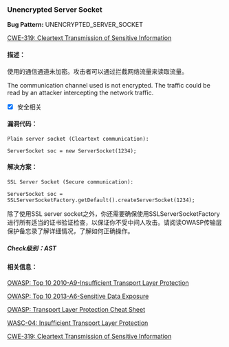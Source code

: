 ### Unencrypted Server Socket
**Bug Pattern:** UNENCRYPTED_SERVER_SOCKET

[CWE-319: Cleartext Transmission of Sensitive Information](http://cwe.mitre.org/data/definitions/319.html)

#### 描述：
使用的通信通道未加密。攻击者可以通过拦截网络流量来读取流量。

The communication channel used is not encrypted. The traffic could be read by an attacker intercepting the network traffic.

- [x] 安全相关

#### 漏洞代码：
```
Plain server socket (Cleartext communication):

ServerSocket soc = new ServerSocket(1234);
```
#### 解决方案：
```
SSL Server Socket (Secure communication):

ServerSocket soc = SSLServerSocketFactory.getDefault().createServerSocket(1234);
```
除了使用SSL server socket之外，你还需要确保使用SSLServerSocketFactory 进行所有适当的证书验证检查，以保证你不受中间人攻击。请阅读OWASP传输层保护备忘录了解详细情况，了解如何正确操作。

##### Check级别：AST

#### 相关信息：
[OWASP: Top 10 2010-A9-Insufficient Transport Layer Protection](https://www.owasp.org/index.php/Top_10_2010-A9)

[OWASP: Top 10 2013-A6-Sensitive Data Exposure](https://www.owasp.org/index.php/Top_10_2013-A6-Sensitive_Data_Exposure)

[OWASP: Transport Layer Protection Cheat Sheet](https://www.owasp.org/index.php/Transport_Layer_Protection_Cheat_Sheet)

[WASC-04: Insufficient Transport Layer Protection](http://projects.webappsec.org/w/page/13246945/Insufficient%20Transport%20Layer%20Protection)

[CWE-319: Cleartext Transmission of Sensitive Information](http://cwe.mitre.org/data/definitions/319.html)

